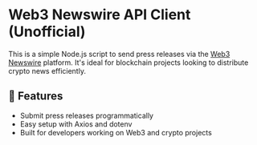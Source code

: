 # Web3 Newswire API Client (Unofficial)

This is a simple Node.js script to send press releases via the [Web3 Newswire](https://web3newswire.com) platform. It's ideal for blockchain projects looking to distribute crypto news efficiently.

## 🚀 Features

- Submit press releases programmatically
- Easy setup with Axios and dotenv
- Built for developers working on Web3 and crypto projects
